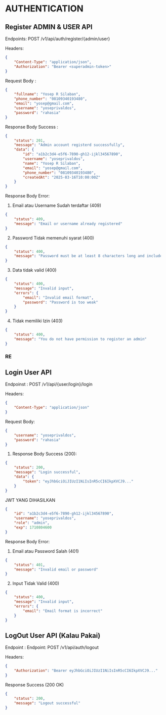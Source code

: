 # AUTHENTICATION

## Register ADMIN & USER API

Endpoints: POST /v1/api/auth/register/{admin/user}

Headers:

```json
{
    "Content-Type": "application/json",
    "Authorization": "Bearer <superadmin-token>"
}
```

Request Body :

```json
{
    "fullname": "Yosep R Silaban",
    "phone_number": "08109340193480",
    "email": "yosep@gmail.com",
    "username": "yoseprivaldos",
    "password": "rahasia"
}
```

Response Body Success :

```json
{
    "status": 201,
    "message": "Admin account registerd successfully",
    "data": {
        "id": "a1b2c3d4-e5f6-7890-gh12-ijkl34567890",
        "username": "yoseprivaldos",
        "name": "Yosep R Silaban",
        "email": "yosep@gmail.com",
        "phone_number": "08109340193480",
        "createdAt": "2025-03-16T10:00:00Z"
    }
}
```

Response Body Error:

1. Email atau Username Sudah terdaftar (409)

```json
{
    "status": 409,
    "message": "Email or username already registered"
}
```

2. Password Tidak memenuhi syarat (400)

```json
{
    "status": 400,
    "message": "Password must be at least 8 characters long and include uppercase, lowercase, number, and special character"
}
```

3. Data tidak valid (400)

```json
{
    "status": 400,
    "message": "Invalid input",
    "errors": {
        "email": "Invalid email format",
        "password": "Password is too weak"
    }
}
```

4. Tidak memiliki Izin (403)

```json
{
    "status": 400,
    "message": "You do not have permission to register an admin"
}
```

### RE

## Login User API

Endpoinst : POST /v1/api/{user/login}/login

Headers:

```json
{
    "Content-Type": "application/json"
}
```

Request Body:

```json
{
    "username": "yoseprivaldos",
    "password": "rahasia"
}
```

1. Response Body Success (200):

```json
{
    "status": 200,
    "message": "Login successful",
    "data": {
        "token": "eyJhbGciOiJIUzI1NiIsInR5cCI6IkpXVCJ9..."
    }
}
```

JWT YANG DIHASILKAN

```json
{
    "id": "a1b2c3d4-e5f6-7890-gh12-ijkl34567890",
    "username": "yoseprivaldos",
    "role": "admin",
    "exp": 1710804600
}
```

Response Body Error:

1. Email atau Password Salah (401)

```json
{
    "status": 401,
    "message": "Invalid email or password"
}
```

2. Input Tidak Valid (400)

```json
{
    "status": 400,
    "message": "Invalid input",
    "errors": {
        "email": "Email format is incorrect"
    }
}
```

## LogOut User API (Kalau Pakai)

Endpoint : Endpoint: POST /v1/api/auth/logout

Headers:

```json
{
    "Authorization": "Bearer eyJhbGciOiJIUzI1NiIsInR5cCI6IkpXVCJ9..."
}
```

Response Success (200 OK)

```json
{
    "status": 200,
    "message": "Logout successful"
}
```
